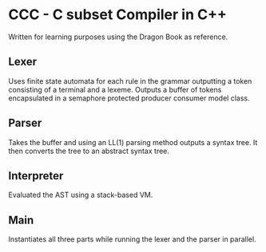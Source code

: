 # CCC - C subset Compiler in C++
Written for learning purposes using the Dragon Book as reference.
## Lexer
Uses finite state automata for each rule in the grammar outputting a token consisting of a terminal and a lexeme.
Outputs a buffer of tokens encapsulated in a semaphore protected producer consumer model class.
## Parser
Takes the buffer and using an LL(1) parsing method outputs a syntax tree.
It then converts the tree to an abstract syntax tree.
## Interpreter
Evaluated the AST using a stack-based VM.
## Main
Instantiates all three parts while running the lexer and the parser in parallel.
